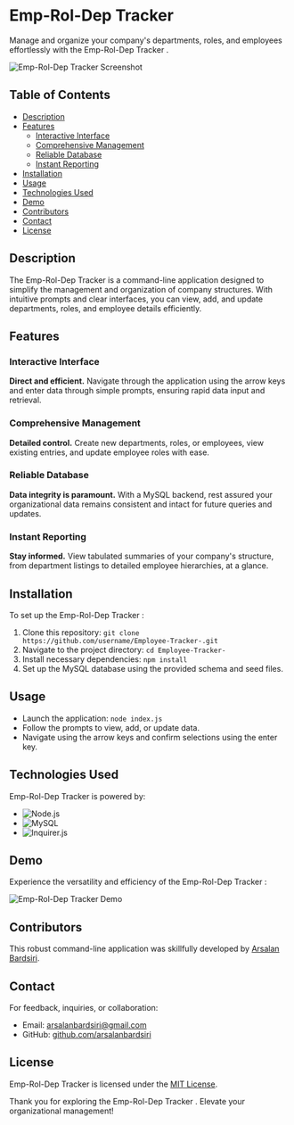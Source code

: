 # Emp-Rol-Dep Tracker 

Manage and organize your company's departments, roles, and employees effortlessly with the Emp-Rol-Dep Tracker .

![Emp-Rol-Dep Tracker  Screenshot](./assets/imgs/preview.png)

## Table of Contents

- [Description](#description)
- [Features](#features)
  - [Interactive Interface](#interactive-interface)
  - [Comprehensive Management](#comprehensive-management)
  - [Reliable Database](#reliable-database)
  - [Instant Reporting](#instant-reporting)
- [Installation](#installation)
- [Usage](#usage)
- [Technologies Used](#technologies-used)
- [Demo](#demo)
- [Contributors](#contributors)
- [Contact](#contact)
- [License](#license)

## Description

The Emp-Rol-Dep Tracker  is a command-line application designed to simplify the management and organization of company structures. With intuitive prompts and clear interfaces, you can view, add, and update departments, roles, and employee details efficiently.

## Features

### Interactive Interface

**Direct and efficient.** Navigate through the application using the arrow keys and enter data through simple prompts, ensuring rapid data input and retrieval.

### Comprehensive Management

**Detailed control.** Create new departments, roles, or employees, view existing entries, and update employee roles with ease.

### Reliable Database

**Data integrity is paramount.** With a MySQL backend, rest assured your organizational data remains consistent and intact for future queries and updates.

### Instant Reporting

**Stay informed.** View tabulated summaries of your company's structure, from department listings to detailed employee hierarchies, at a glance.

## Installation

To set up the Emp-Rol-Dep Tracker :

1. Clone this repository: `git clone https://github.com/username/Employee-Tracker-.git`
2. Navigate to the project directory: `cd Employee-Tracker-`
3. Install necessary dependencies: `npm install`
4. Set up the MySQL database using the provided schema and seed files.

## Usage

- Launch the application: `node index.js`
- Follow the prompts to view, add, or update data.
- Navigate using the arrow keys and confirm selections using the enter key.

## Technologies Used

Emp-Rol-Dep Tracker  is powered by:

- ![Node.js](https://img.shields.io/badge/Node.js-green?style=for-the-badge&logo=node.js)
- ![MySQL](https://img.shields.io/badge/MySQL-blue?style=for-the-badge&logo=mysql)
- ![Inquirer.js](https://img.shields.io/badge/Inquirer.js-cyan?style=for-the-badge&logo=inquirer)

## Demo

Experience the versatility and efficiency of the Emp-Rol-Dep Tracker :

![Emp-Rol-Dep Tracker  Demo](./assets/imgs/demo.gif)

## Contributors

This robust command-line application was skillfully developed by [Arsalan Bardsiri](https://github.com/arsalanbardsiri).

## Contact

For feedback, inquiries, or collaboration:

- Email: <arsalanbardsiri@gmail.com>
- GitHub: [github.com/arsalanbardsiri](https://github.com/arsalanbardsiri)

## License

Emp-Rol-Dep Tracker  is licensed under the [MIT License](LICENSE).

Thank you for exploring the Emp-Rol-Dep Tracker . Elevate your organizational management!
